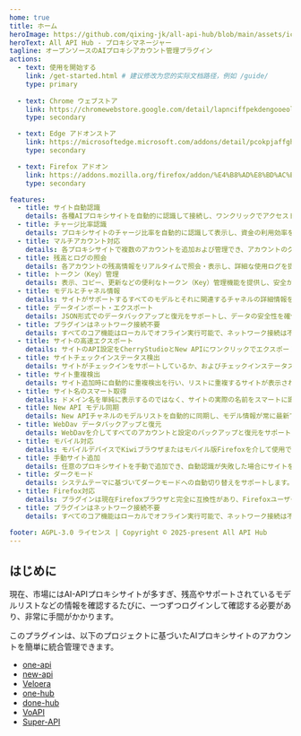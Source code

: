 ```yaml
---
home: true
title: ホーム
heroImage: https://github.com/qixing-jk/all-api-hub/blob/main/assets/icon.png?raw=true
heroText: All API Hub - プロキシマネージャー
tagline: オープンソースのAIプロキシアカウント管理プラグイン
actions:
  - text: 使用を開始する
    link: /get-started.html # 建议修改为您的实际文档路径，例如 /guide/
    type: primary
    
  - text: Chrome ウェブストア
    link: https://chromewebstore.google.com/detail/lapnciffpekdengooeolaienkeoilfeo
    type: secondary

  - text: Edge アドオンストア
    link: https://microsoftedge.microsoft.com/addons/detail/pcokpjaffghgipcgjhapgdpeddlhblaa
    type: secondary

  - text: Firefox アドオン
    link: https://addons.mozilla.org/firefox/addon/%E4%B8%AD%E8%BD%AC%E7%AB%99%E7%AE%A1%E7%90%86%E5%99%A8-all-api-hub
    type: secondary

features:
  - title: サイト自動認識
    details: 各種AIプロキシサイトを自動的に認識して接続し、ワンクリックでアクセストークン（Token）を作成・追加することで、初期設定プロセスを簡素化します。
  - title: チャージ比率認識
    details: プロキシサイトのチャージ比率を自動的に認識して表示し、資金の利用効率を明確に評価し、最大化するのに役立ちます。
  - title: マルチアカウント対応
    details: 各プロキシサイトで複数のアカウントを追加および管理でき、アカウントのグループ化と切り替えをサポートし、複数のアカウントの使用と分離のニーズを簡単に満たします。
  - title: 残高とログの照会
    details: 各アカウントの残高情報をリアルタイムで照会・表示し、詳細な使用ログを提供することで、消費状況を完全に把握できます。
  - title: トークン（Key）管理
    details: 表示、コピー、更新などの便利なトークン（Key）管理機能を提供し、安全かつ効率的な操作を保証します。
  - title: モデルとチャネル情報
    details: サイトがサポートするすべてのモデルとそれに関連するチャネルの詳細情報を明確に表示し、最適なモデル選択を支援します。
  - title: データインポート・エクスポート
    details: JSON形式でのデータバックアップと復元をサポートし、データの安全性を確保します。
  - title: プラグインはネットワーク接続不要
    details: すべてのコア機能はローカルでオフライン実行可能で、ネットワーク接続は不要です。これにより、データプライバシーを効果的に保護し、使用の安定性を保証します。
  - title: サイトの高速エクスポート
    details: サイトのAPI設定をCherryStudioとNew APIにワンクリックでエクスポートでき、APIの使用プロセスを簡素化します。
  - title: サイトチェックインステータス検出
    details: サイトがチェックインをサポートしているか、およびチェックインステータスを検出できます。
  - title: サイト重複検出
    details: サイト追加時に自動的に重複検出を行い、リストに重複するサイトが表示されるのを防ぎ、データをきれいに保ちます。
  - title: サイト名のスマート取得
    details: ドメイン名を単純に表示するのではなく、サイトの実際の名前をスマートに識別して取得できるため、可読性が向上します。
  - title: New API モデル同期
    details: New APIチャネルのモデルリストを自動的に同期し、モデル情報が常に最新であることを保証します。
  - title: WebDav データバックアップと復元
    details: WebDavを介してすべてのアカウントと設定のバックアップと復元をサポートし、データの安全性を確保し、デバイス間での同期を実現します。
  - title: モバイル対応
    details: モバイルデバイスでKiwiブラウザまたはモバイル版Firefoxを介して使用でき、完全な機能体験を提供します。
  - title: 手動サイト追加
    details: 任意のプロキシサイトを手動で追加でき、自動認識が失敗した場合にサイトを追加できない問題を解決し、柔軟性を高めます。
  - title: ダークモード
    details: システムテーマに基づいてダークモードへの自動切り替えをサポートします。
  - title: Firefox対応
    details: プラグインは現在Firefoxブラウザと完全に互換性があり、Firefoxユーザーにシームレスな使用体験を提供します。
  - title: プラグインはネットワーク接続不要
    details: すべてのコア機能はローカルでオフライン実行可能で、ネットワーク接続は不要です。これにより、データプライバシーを効果的に保護し、使用の安定性を保証します。

footer: AGPL-3.0 ライセンス | Copyright © 2025-present All API Hub
---
```


## はじめに

現在、市場にはAI-APIプロキシサイトが多すぎ、残高やサポートされているモデルリストなどの情報を確認するたびに、一つずつログインして確認する必要があり、非常に手間がかかります。

このプラグインは、以下のプロジェクトに基づいたAIプロキシサイトのアカウントを簡単に統合管理できます。

- [one-api](https://github.com/songquanpeng/one-api)
- [new-api](https://github.com/QuantumNous/new-api)
- [Veloera](https://github.com/Veloera/Veloera)
- [one-hub](https://github.com/MartialBE/one-hub)
- [done-hub](https://github.com/deanxv/done-hub)
- [VoAPI](https://github.com/VoAPI/VoAPI)
- [Super-API](https://github.com/SuperAI-Api/Super-API)